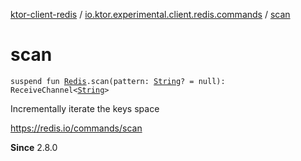 [ktor-client-redis](../index.md) / [io.ktor.experimental.client.redis.commands](index.md) / [scan](./scan.md)

# scan

`suspend fun `[`Redis`](../io.ktor.experimental.client.redis/-redis/index.md)`.scan(pattern: `[`String`](https://kotlinlang.org/api/latest/jvm/stdlib/kotlin/-string/index.html)`? = null): ReceiveChannel<`[`String`](https://kotlinlang.org/api/latest/jvm/stdlib/kotlin/-string/index.html)`>`

Incrementally iterate the keys space

https://redis.io/commands/scan

**Since**
2.8.0

